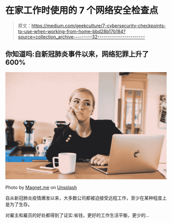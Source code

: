 # 在家工作时使用的 7 个网络安全检查点

> 原文：<https://medium.com/geekculture/7-cybersecurity-checkpoints-to-use-when-working-from-home-bbd28b17b184?source=collection_archive---------32----------------------->

## 你知道吗:自新冠肺炎事件以来，网络犯罪上升了 600%

![](img/cbc328004c75df3129a036e388fed781.png)

Photo by [Magnet.me](https://unsplash.com/@magnetme?utm_source=unsplash&utm_medium=referral&utm_content=creditCopyText) on [Unsplash](https://unsplash.com/s/photos/work-from-home?utm_source=unsplash&utm_medium=referral&utm_content=creditCopyText)

自从新冠肺炎疫情爆发以来，大多数公司都被迫接受远程工作，至少在某种程度上是为了生存。

对雇主和雇员的好处都得到了证实:省钱，更好的工作生活平衡，更少的…